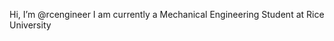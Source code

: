 Hi, I’m @rcengineer
I am currently a Mechanical Engineering Student at Rice University

<!---
rcengineer/rcengineer is a ✨ special ✨ repository because its `README.md` (this file) appears on your GitHub profile.
You can click the Preview link to take a look at your changes.
--->
